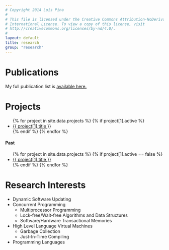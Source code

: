 ```yaml
---
# Copyright 2014 Luís Pina
#
# This file is licensed under the Creative Commons Attribution-NoDerivatives 4.0
# International License. To view a copy of this license, visit
# http://creativecommons.org/licenses/by-nd/4.0/.
#
layout: default
title: research
group: "research"
---
```


<h1>Publications</h1>

My full publication list is <a href="publications.year.html">available here.</a>

<h1>Projects</h1>

<ul>
{% for project in site.data.projects %}
	{% if project[1].active %}
  <li> <a href="projects/{{ project[0] }}.html">{{ project[1].title }}</a> </li>
	{% endif %}
{% endfor %}
</ul>

<h4>Past</h4>

<ul>
{% for project in site.data.projects %}
	{% if project[1].active == false %}
  <li> <a href="projects/{{ project[0] }}.html">{{ project[1].title }}</a> </li>
	{% endif %}
{% endfor %}
</ul>

<h1>Research Interests</h1>

* Dynamic Software Updating
* Concurrent Programming
    * Multiprocessor Programming
    * Lock-free/Wait-free Algorithms and Data Structures
    * Software/Hardware Transactional Memories
* High Level Language Virtual Machines
    * Garbage Collection
    * Just-In-Time Compiling
* Programming Languages
